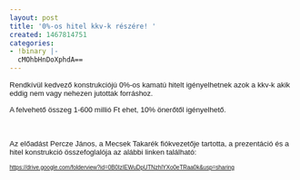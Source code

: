 ```yaml
---
layout: post
title: '0%-os hitel kkv-k részére! '
created: 1467814751
categories:
- !binary |-
  cMOhbHnDoXphdA==
---
```

<p><span style="font-family: arial, helvetica, sans-serif; font-size: small;"><span style="font-family: arial, helvetica, sans-serif;">Rendkívül kedvező konstrukciójú 0%-os kamatú hitelt igényelhetnek azok a kkv-k akik eddig nem vagy nehezen jutottak forráshoz.&nbsp;</span></span></p><p><span style="font-family: arial, helvetica, sans-serif; font-size: small;"><span style="font-family: arial, helvetica, sans-serif;">A felvehető összeg 1-600 millió Ft ehet, 10% önerőtől igényelhető.&nbsp;</span></span></p><p>&nbsp;</p><p><span style="font-family: arial, helvetica, sans-serif; font-size: small;"><span style="font-family: arial, helvetica, sans-serif;">Az előadást Percze János, a Mecsek Takarék fiókvezetője tartotta, a prezentáció és a hitel konstrukció összefoglalója az alábbi linken található:&nbsp;</span></span></p><p><span style="font-family: arial, helvetica, sans-serif; font-size: x-small;"><a href="https://drive.google.com/folderview?id=0B0IzIEWuDpUTNzhlYXo0eTRaa0k&amp;usp=sharing">https://drive.google.com/folderview?id=0B0IzIEWuDpUTNzhlYXo0eTRaa0k&amp;usp=sharing</a></span></p>
